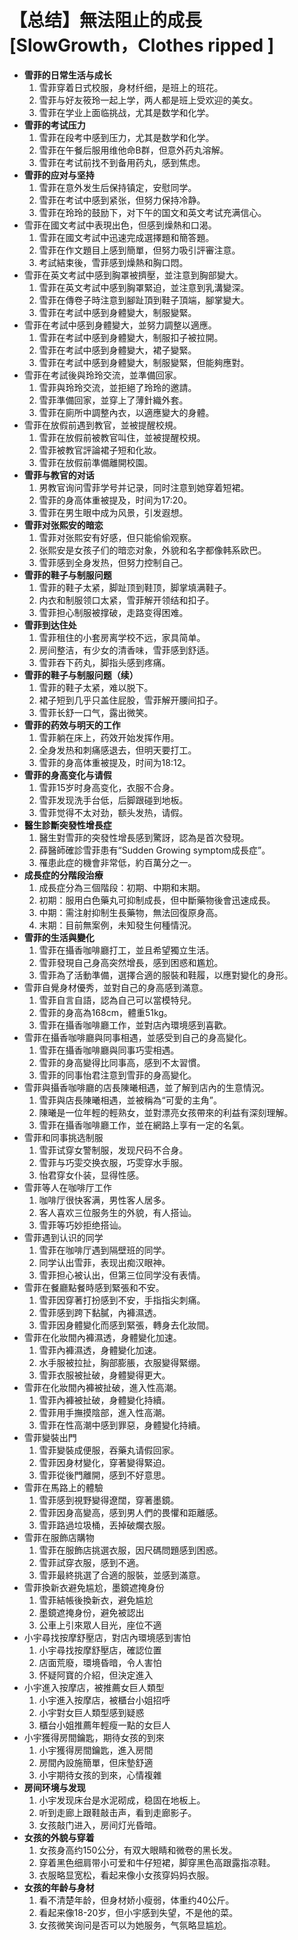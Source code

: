 # 【总结】無法阻止的成長[SlowGrowth，Clothes ripped ]

-   **雪菲的日常生活与成长**
    1.  雪菲穿着日式校服，身材纤细，是班上的班花。
    2.  雪菲与好友筱玲一起上学，两人都是班上受欢迎的美女。
    3.  雪菲在学业上面临挑战，尤其是数学和化学。
-   **雪菲的考试压力**
    1.  雪菲在段考中感到压力，尤其是数学和化学。
    2.  雪菲在午餐后服用维他命B群，但意外药丸溶解。
    3.  雪菲在考试前找不到备用药丸，感到焦虑。
-   **雪菲的应对与坚持**
    1.  雪菲在意外发生后保持镇定，安慰同学。
    2.  雪菲在考试中感到紧张，但努力保持冷静。
    3.  雪菲在玲玲的鼓励下，对下午的国文和英文考试充满信心。
-   雪菲在國文考試中表現出色，但感到燥熱和口渴。
    1.  雪菲在國文考試中迅速完成選擇題和簡答題。
    2.  雪菲在作文題目上感到簡單，但努力吸引評審注意。
    3.  考試結束後，雪菲感到燥熱和胸口悶。
-   雪菲在英文考試中感到胸罩被擠壓，並注意到胸部變大。
    1.  雪菲在英文考試中感到胸罩緊迫，並注意到乳溝變深。
    2.  雪菲在傳卷子時注意到腳趾頂到鞋子頂端，腳掌變大。
    3.  雪菲在考試中感到身體變大，制服變緊。
-   雪菲在考試中感到身體變大，並努力調整以適應。
    1.  雪菲在考試中感到身體變大，制服扣子被拉開。
    2.  雪菲在考試中感到身體變大，裙子變緊。
    3.  雪菲在考試中感到身體變大，制服變緊，但能夠應對。
-   雪菲在考試後與玲玲交流，並準備回家。
    1.  雪菲與玲玲交流，並拒絕了玲玲的邀請。
    2.  雪菲準備回家，並穿上了薄針織外套。
    3.  雪菲在廁所中調整內衣，以適應變大的身體。
-   雪菲在放假前遇到教官，並被提醒校規。
    1.  雪菲在放假前被教官叫住，並被提醒校規。
    2.  雪菲被教官評論裙子短和化妝。
    3.  雪菲在放假前準備離開校園。
-   **雪菲与教官的对话**
    1.  男教官询问雪菲学号并记录，同时注意到她穿着短裙。
    2.  雪菲的身高体重被提及，时间为17:20。
    3.  雪菲在男生眼中成为风景，引发遐想。
-   **雪菲对张熙安的暗恋**
    1.  雪菲对张熙安有好感，但只能偷偷观察。
    2.  张熙安是女孩子们的暗恋对象，外貌和名字都像韩系欧巴。
    3.  雪菲感到全身发热，但努力控制自己。
-   **雪菲的鞋子与制服问题**
    1.  雪菲的鞋子太紧，脚趾顶到鞋顶，脚掌填满鞋子。
    2.  内衣和制服领口太紧，雪菲解开领结和扣子。
    3.  雪菲担心制服被撑破，走路变得困难。
-   **雪菲到达住处**
    1.  雪菲租住的小套房离学校不远，家具简单。
    2.  房间整洁，有少女的清香味，雪菲感到舒适。
    3.  雪菲吞下药丸，脚指头感到疼痛。
-   **雪菲的鞋子与制服问题（续）**
    1.  雪菲的鞋子太紧，难以脱下。
    2.  裙子短到几乎只盖住屁股，雪菲解开腰间扣子。
    3.  雪菲长舒一口气，露出微笑。
-   **雪菲的药效与明天的工作**
    1.  雪菲躺在床上，药效开始发挥作用。
    2.  全身发热和刺痛感退去，但明天要打工。
    3.  雪菲的身高体重被提及，时间为18:12。
-   **雪菲的身高变化与请假**
    1.  雪菲15岁时身高变化，衣服不合身。
    2.  雪菲发现洗手台低，后脚跟碰到地板。
    3.  雪菲觉得不太对劲，额头发热，请假。
-   **醫生診斷突發性增長症**
    1.  醫生對雪菲的突發性增長感到驚訝，認為是首次發現。
    2.  薛醫師確診雪菲患有“Sudden Growing symptom成長症”。
    3.  罹患此症的機會非常低，約百萬分之一。
-   **成長症的分階段治療**
    1.  成長症分為三個階段：初期、中期和末期。
    2.  初期：服用白色藥丸可抑制成長，但中斷藥物後會迅速成長。
    3.  中期：需注射抑制生長藥物，無法回復原身高。
    4.  末期：目前無案例，未知發生何種情況。
-   **雪菲的生活與變化**
    1.  雪菲在攝香咖啡廳打工，並且希望獨立生活。
    2.  雪菲發現自己身高突然增長，感到困惑和尷尬。
    3.  雪菲為了活動準備，選擇合適的服裝和鞋履，以應對變化的身形。
-   雪菲自覺身材優秀，並對自己的身高感到滿意。
    1.  雪菲自言自語，認為自己可以當模特兒。
    2.  雪菲的身高為168cm，體重51kg。
    3.  雪菲在攝香咖啡廳工作，並對店內環境感到喜歡。
-   雪菲在攝香咖啡廳與同事相遇，並感受到自己的身高變化。
    1.  雪菲在攝香咖啡廳與同事巧雯相遇。
    2.  雪菲的身高變得比同事高，感到不太習慣。
    3.  雪菲的同事怡君注意到雪菲的身高變化。
-   雪菲與攝香咖啡廳的店長陳曦相遇，並了解到店內的生意情況。
    1.  雪菲與店長陳曦相遇，並被稱為“可愛的主角”。
    2.  陳曦是一位年輕的輕熟女，並對漂亮女孩帶來的利益有深刻理解。
    3.  雪菲在攝香咖啡廳工作，並在網路上享有一定的名氣。
-   雪菲和同事挑选制服
    1.  雪菲试穿女警制服，发现尺码不合身。
    2.  雪菲与巧雯交换衣服，巧雯穿水手服。
    3.  怡君穿女仆装，显得性感。
-   雪菲等人在咖啡厅工作
    1.  咖啡厅很快客满，男性客人居多。
    2.  客人喜欢三位服务生的外貌，有人搭讪。
    3.  雪菲等巧妙拒绝搭讪。
-   雪菲遇到认识的同学
    1.  雪菲在咖啡厅遇到隔壁班的同学。
    2.  同学认出雪菲，表现出痴汉眼神。
    3.  雪菲担心被认出，但第三位同学没有表情。
-   雪菲在餐廳點餐時感到緊張和不安。
    1.  雪菲因穿著打扮感到不安，手指指尖刺痛。
    2.  雪菲感到跨下黏膩，內褲濕透。
    3.  雪菲因身體變化而感到緊張，轉身去化妝間。
-   雪菲在化妝間內褲濕透，身體變化加速。
    1.  雪菲內褲濕透，身體變化加速。
    2.  水手服被拉扯，胸部膨脹，衣服變得緊绷。
    3.  雪菲衣服被扯破，身體變得更大。
-   雪菲在化妝間內褲被扯破，進入性高潮。
    1.  雪菲內褲被扯破，身體變化持續。
    2.  雪菲用手撫摸陰部，進入性高潮。
    3.  雪菲在性高潮中感到罪惡，身體變化持續。
-   雪菲變裝出門
    1.  雪菲變裝成便服，吞藥丸请假回家。
    2.  雪菲因身材變化，穿著變得緊迫。
    3.  雪菲從後門離開，感到不好意思。
-   雪菲在馬路上的體驗
    1.  雪菲感到視野變得遼闊，穿著墨鏡。
    2.  雪菲因身高變高，感到男人們的畏懼和距離感。
    3.  雪菲路過垃圾桶，丟掉破爛衣服。
-   雪菲在服飾店購物
    1.  雪菲在服飾店挑選衣服，因尺碼問題感到困惑。
    2.  雪菲試穿衣服，感到不適。
    3.  雪菲最終挑選了合適的服裝，並感到滿意。
-   雪菲換新衣避免尴尬，墨鏡遮掩身份
    1.  雪菲結帳後換新衣，避免尴尬
    2.  墨鏡遮掩身份，避免被認出
    3.  公車上引來眾人目光，座位不適
-   小宇尋找按摩舒壓店，對店內環境感到害怕
    1.  小宇尋找按摩舒壓店，確認位置
    2.  店面荒廢，環境昏暗，令人害怕
    3.  怀疑阿寶的介紹，但決定進入
-   小宇進入按摩店，被推薦女巨人類型
    1.  小宇進入按摩店，被櫃台小姐招呼
    2.  小宇對女巨人類型感到疑惑
    3.  櫃台小姐推薦年輕瘦一點的女巨人
-   小宇獲得房間鑰匙，期待女孩的到來
    1.  小宇獲得房間鑰匙，進入房間
    2.  房間內設施簡單，但床墊舒適
    3.  小宇期待女孩的到來，心情複雜
-   **房间环境与发现**
    1.  小宇发现床台是水泥砌成，稳固在地板上。
    2.  听到走廊上跟鞋敲击声，看到走廊影子。
    3.  女孩敲门进入，房间灯光昏暗。
-   **女孩的外貌与穿着**
    1.  女孩身高约150公分，有双大眼睛和微卷的黑长发。
    2.  穿着黑色细肩带小可爱和牛仔短裙，脚穿黑色高跟露指凉鞋。
    3.  衣服略显宽松，看起来像小女孩穿妈妈衣服。
-   **女孩的年龄与身材**
    1.  看不清楚年龄，但身材娇小瘦弱，体重约40公斤。
    2.  看起来像18-20岁，但小宇感到失望，不是他的菜。
    3.  女孩微笑询问是否可以为她服务，气氛略显尴尬。